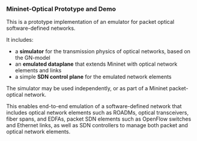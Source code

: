 ### Mininet-Optical Prototype and Demo

This is a prototype implementation of an emulator for packet optical software-defined networks.

It includes:

- a **simulator** for the transmission physics of optical networks, 
  based on the GN-model
- an **emulated dataplane** that extends Mininet with optical network elements and links
- a simple **SDN control plane** for the emulated network elements

The simulator may be used independently, or as part of a Mininet packet-optical network.

This enables end-to-end emulation of a software-defined network that includes optical network 
elements such as ROADMs, optical transceivers, fiber spans, and EDFAs, packet SDN elements 
such as OpenFlow switches and Ethernet links, as well as SDN controllers to manage both packet
and optical network elements.



